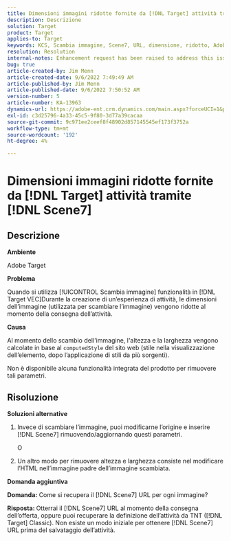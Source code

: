 ```yaml
---
title: Dimensioni immagini ridotte fornite da [!DNL Target] attività tramite Scene7
description: Descrizione
solution: Target
product: Target
applies-to: Target
keywords: KCS, Scambia immagine, Scene7, URL, dimensione, ridotto, Adobe Target
resolution: Resolution
internal-notes: Enhancement request has been raised to address this issue permanentaly
bug: true
article-created-by: Jim Menn
article-created-date: 9/6/2022 7:49:49 AM
article-published-by: Jim Menn
article-published-date: 9/6/2022 7:50:52 AM
version-number: 5
article-number: KA-13963
dynamics-url: https://adobe-ent.crm.dynamics.com/main.aspx?forceUCI=1&pagetype=entityrecord&etn=knowledgearticle&id=f88b677b-b82d-ed11-9db1-0022480866ad
exl-id: c3d25796-4a33-45c5-9f80-3d77a39cacaa
source-git-commit: 9c971ee2ceef8f48902d857145545ef173f3752a
workflow-type: tm+mt
source-wordcount: '192'
ht-degree: 4%

---
```


# Dimensioni immagini ridotte fornite da [!DNL Target] attività tramite [!DNL Scene7]

## Descrizione

<b>Ambiente</b>

Adobe Target

<b>Problema</b>

Quando si utilizza [!UICONTROL Scambia immagine] funzionalità in [!DNL Target VEC]Durante la creazione di un’esperienza di attività, le dimensioni dell’immagine (utilizzata per scambiare l’immagine) vengono ridotte al momento della consegna dell’attività.

<b>Causa</b>

Al momento dello scambio dell&#39;immagine, l&#39;altezza e la larghezza vengono calcolate in base al `computedStyle` del sito web (stile nella visualizzazione dell’elemento, dopo l’applicazione di stili da più sorgenti).

Non è disponibile alcuna funzionalità integrata del prodotto per rimuovere tali parametri.

## Risoluzione

<b>Soluzioni alternative</b>

1. Invece di scambiare l’immagine, puoi modificarne l’origine e inserire [!DNL Scene7] rimuovendo/aggiornando questi parametri.

   O

1. Un altro modo per rimuovere altezza e larghezza consiste nel modificare l’HTML nell’immagine padre dell’immagine scambiata.

<b>Domanda aggiuntiva</b>

<b>Domanda:</b> Come si recupera il [!DNL Scene7] URL per ogni immagine? 

<b>Risposta: </b>Otterrai il [!DNL Scene7] URL al momento della consegna dell’offerta, oppure puoi recuperare la definizione dell’attività da TNT ([!DNL Target] Classic). Non esiste un modo iniziale per ottenere [!DNL Scene7] URL prima del salvataggio dell’attività.
